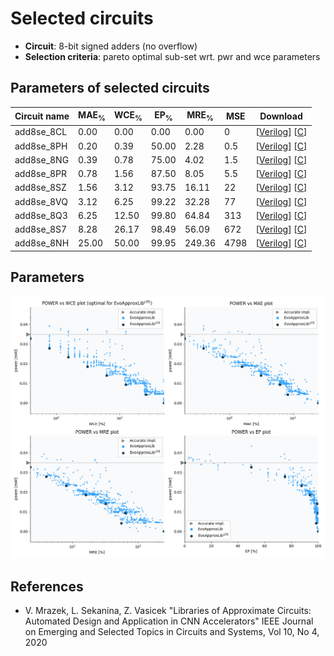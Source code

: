 
Selected circuits
===================
 - **Circuit**: 8-bit signed adders (no overflow)
 - **Selection criteria**: pareto optimal sub-set wrt. pwr and wce parameters

Parameters of selected circuits
----------------------------

| Circuit name | MAE<sub>%</sub> | WCE<sub>%</sub> | EP<sub>%</sub> | MRE<sub>%</sub> | MSE | Download |
| --- |  --- | --- | --- | --- | --- | --- | 
| add8se_8CL | 0.00 | 0.00 | 0.00 | 0.00 | 0 |  [[Verilog](add8se_8CL.v)]  [[C](add8se_8CL.c)] |
| add8se_8PH | 0.20 | 0.39 | 50.00 | 2.28 | 0.5 |  [[Verilog](add8se_8PH.v)]  [[C](add8se_8PH.c)] |
| add8se_8NG | 0.39 | 0.78 | 75.00 | 4.02 | 1.5 |  [[Verilog](add8se_8NG.v)]  [[C](add8se_8NG.c)] |
| add8se_8PR | 0.78 | 1.56 | 87.50 | 8.05 | 5.5 |  [[Verilog](add8se_8PR.v)]  [[C](add8se_8PR.c)] |
| add8se_8SZ | 1.56 | 3.12 | 93.75 | 16.11 | 22 |  [[Verilog](add8se_8SZ.v)]  [[C](add8se_8SZ.c)] |
| add8se_8VQ | 3.12 | 6.25 | 99.22 | 32.28 | 77 |  [[Verilog](add8se_8VQ.v)]  [[C](add8se_8VQ.c)] |
| add8se_8Q3 | 6.25 | 12.50 | 99.80 | 64.84 | 313 |  [[Verilog](add8se_8Q3.v)]  [[C](add8se_8Q3.c)] |
| add8se_8S7 | 8.28 | 26.17 | 98.49 | 56.09 | 672 |  [[Verilog](add8se_8S7.v)]  [[C](add8se_8S7.c)] |
| add8se_8NH | 25.00 | 50.00 | 99.95 | 249.36 | 4798 |  [[Verilog](add8se_8NH.v)]  [[C](add8se_8NH.c)] |
    
Parameters
--------------
![Parameters figure](fig.png)

References
--------------
   - V. Mrazek, L. Sekanina, Z. Vasicek "Libraries of Approximate Circuits: Automated Design and Application in CNN Accelerators" IEEE Journal on Emerging and Selected Topics in Circuits and Systems, Vol 10, No 4, 2020

             